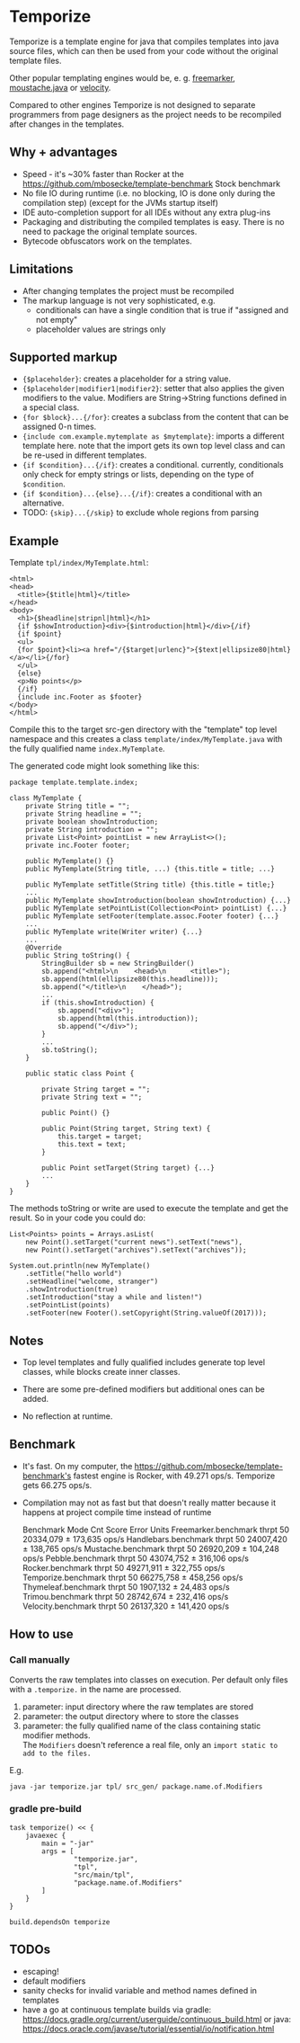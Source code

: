 # Temporize

Temporize is a template engine for java that compiles templates into java 
source files, which can then be used from your code without the original template files.

Other popular templating engines would be, e. g. 
[freemarker](http://freemarker.org/), 
[moustache.java](https://github.com/spullara/mustache.java) or
[velocity](http://velocity.apache.org/).

Compared to other engines Temporize is not designed to separate programmers from page designers
as the project needs to be recompiled after changes in the templates.  

## Why + advantages

* Speed - it's ~30% faster than Rocker at the https://github.com/mbosecke/template-benchmark 
  Stock benchmark
* No file IO during runtime (i.e. no blocking, IO is done only during the compilation step)
  (except for the JVMs startup itself)
* IDE auto-completion support for all IDEs without any extra plug-ins
* Packaging and distributing the compiled templates is easy. There is no need to 
  package the original template sources.
* Bytecode obfuscators work on the templates.

## Limitations

* After changing templates the project must be recompiled
* The markup language is not very sophisticated, e.g. 
  * conditionals can have a single condition that is true if "assigned and not empty"
  * placeholder values are strings only  
 
## Supported markup
 
* `{$placeholder}`: creates a placeholder for a string value.
* `{$placeholder|modifier1|modifier2}`: setter that also applies the given modifiers to the value.
  Modifiers are String->String functions defined in a special class.
* `{for $block}...{/for}`: creates a subclass from the content that can be
 assigned 0-n times.
* `{include com.example.mytemplate as $mytemplate}`: imports a different template here.
  note that the import gets its own top level class and can be re-used in different templates.
* `{if $condition}...{/if}`: creates a conditional. currently, conditionals only check for 
  empty strings or lists, depending on the type of `$condition`. 
* `{if $condition}...{else}...{/if}`: creates a conditional with an alternative.
* TODO: `{skip}...{/skip}` to exclude whole regions from parsing

## Example

Template `tpl/index/MyTemplate.html`:

    <html>
    <head>
      <title>{$title|html}</title>
    </head>
    <body>
      <h1>{$headline|stripnl|html}</h1>
      {if $showIntroduction}<div>{$introduction|html}</div>{/if}
      {if $point} 
      <ul>
      {for $point}<li><a href="/{$target|urlenc}">{$text|ellipsize80|html}</a></li>{/for}
      </ul>
      {else}
      <p>No points</p>
      {/if}
      {include inc.Footer as $footer}
    </body>
    </html>
    
Compile this to the target src-gen directory with the "template" top level namespace 
and this creates a class `template/index/MyTemplate.java` with the fully qualified name 
`index.MyTemplate`.

The generated code might look something like this:

    package template.template.index; 
    
    class MyTemplate {
        private String title = "";
        private String headline = "";
        private boolean showIntroduction;
        private String introduction = "";
        private List<Point> pointList = new ArrayList<>();
        private inc.Footer footer; 
        
        public MyTemplate() {}
        public MyTemplate(String title, ...) {this.title = title; ...}
        
        public MyTemplate setTitle(String title) {this.title = title;}
        ...
        public MyTemplate showIntroduction(boolean showIntroduction) {...}
        public MyTemplate setPointList(Collection<Point> pointList) {...}
        public MyTemplate setFooter(template.assoc.Footer footer) {...}
        ...
        public MyTemplate write(Writer writer) {...}
        ...
        @Override
        public String toString() {
            StringBuilder sb = new StringBuilder()
            sb.append("<html>\n    <head>\n      <title>");
            sb.append(html(ellipsize80(this.headline)));
            sb.append("</title>\n    </head>");
            ...
            if (this.showIntroduction) {
                sb.append("<div>");
                sb.append(html(this.introduction));
                sb.append("</div>");
            }
            ...
            sb.toString();
        }
        
        public static class Point {
        
            private String target = "";
            private String text = "";
            
            public Point() {}
            
            public Point(String target, String text) { 
                this.target = target;
                this.text = text; 
            }
            
            public Point setTarget(String target) {...}
            ...
        }
    }

The methods toString or write are used to execute the template and get the result. So
in your code you could do:

    List<Points> points = Arrays.asList(
        new Point().setTarget("current news").setText("news"),
        new Point().setTarget("archives").setText("archives"));

    System.out.println(new MyTemplate()
        .setTitle("hello world")
        .setHeadline("welcome, stranger")
        .showIntroduction(true)
        .setIntroduction("stay a while and listen!")
        .setPointList(points)
        .setFooter(new Footer().setCopyright(String.valueOf(2017)));

## Notes

* Top level templates and fully qualified includes generate top level classes,
 while blocks create inner classes.
 
* There are some pre-defined modifiers but additional ones can be added.

* No reflection at runtime.

## Benchmark

* It's fast. On my computer, the https://github.com/mbosecke/template-benchmark's 
  fastest engine is Rocker, with 49.271 ops/s. Temporize gets 66.275 ops/s.  
* Compilation may not as fast but that doesn't really matter because it happens at 
  project compile time instead of runtime
  
  
    Benchmark                     Mode  Cnt      Score     Error  Units
    Freemarker.benchmark         thrpt   50  20334,079 ± 173,635  ops/s
    Handlebars.benchmark         thrpt   50  24007,420 ± 138,765  ops/s
    Mustache.benchmark           thrpt   50  26920,209 ± 104,248  ops/s
    Pebble.benchmark             thrpt   50  43074,752 ± 316,106  ops/s
    Rocker.benchmark             thrpt   50  49271,911 ± 322,755  ops/s
    Temporize.benchmark          thrpt   50  66275,758 ± 458,256  ops/s
    Thymeleaf.benchmark          thrpt   50   1907,132 ±  24,483  ops/s
    Trimou.benchmark             thrpt   50  28742,674 ± 232,416  ops/s
    Velocity.benchmark           thrpt   50  26137,320 ± 141,420  ops/s

## How to use



### Call manually

Converts the raw templates into classes on execution. Per default only 
files with a `.temporize.` in the name are processed.  

1. parameter: input directory where the raw templates are stored
2. parameter: the output directory where to store the classes
3. parameter: the fully qualified name of the class containing static modifier methods.  
   The `Modifiers` doesn't reference a real file, only an `import static to add to the files.`    

E.g.

 `java -jar temporize.jar tpl/ src_gen/ package.name.of.Modifiers`

### gradle pre-build

    task temporize() << {
        javaexec {
            main = "-jar"
            args = [
                    "temporize.jar",
                    "tpl",
                    "src/main/tpl",
                    "package.name.of.Modifiers"
            ]
        }
    }
     
    build.dependsOn temporize

## TODOs

* escaping!
* default modifiers
* sanity checks for invalid variable and method names defined in templates
* have a go at continuous template builds via gradle: https://docs.gradle.org/current/userguide/continuous_build.html
  or java: https://docs.oracle.com/javase/tutorial/essential/io/notification.html
